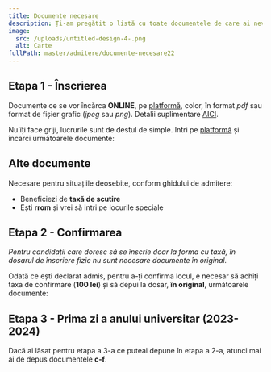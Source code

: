 ```yaml
---
title: Documente necesare
description: Ți-am pregătit o listă cu toate documentele de care ai nevoie.
image:
  src: /uploads/untitled-design-4-.png
  alt: Carte
fullPath: master/admitere/documente-necesare22
---
```

## Etapa 1 - Înscrierea

Documente ce se vor încărca **ONLINE**, pe [platformă](https://enroll.upt.ro/master/), color, în format *pdf* sau format de fișier grafic (*jpeg* sau *png*). Detalii suplimentare [AICI](https://www.upt.ro/img/files/2022-2023/Admitere/Master/Documente_necesare_inscriere_master_2023.pdf).

Nu îți face griji, lucrurile sunt de destul de simple. Intri pe [platformă](https://enroll.upt.ro/master/) și încarci următoarele documente:

<DocumentCheckbox text="Copie diplomă de licență sau diploma echivalentă (absolvenții promoției 2023 pot depune adeverința de absolvire)"></DocumentCheckbox>

<DocumentCheckbox text="Copie foaie matricolă cu notele obținute pe parcursul facultății"></DocumentCheckbox>

<DocumentCheckbox text="Copie certificat de naștere"></DocumentCheckbox>

<DocumentCheckbox text="Adeverință medicală, eliberată de medicul de familie"></DocumentCheckbox>

<DocumentCheckbox text="Dovada achitării taxei de înscriere (care este 150 lei)"></DocumentCheckbox>

<DocumentCheckbox text="Copie după declarația pe proprie răspundere autentificată de un notariat privind nefinanțarea/finanțarea anterioară de la bugetul statului român pentru urmarea de studii universitare de master (în cazul candidaților care au absolvit facultatea înainte de 2023)"></DocumentCheckbox>

<DocumentCheckbox text="Pentru masterul Game Development - portofoliu (vezi Anexa 2 si șablon portofoliu la pagina de Regulamente)"></DocumentCheckbox>

<Block color="yellow">

## **Alte documente**

Necesare pentru situațiile deosebite, conform ghidului de admitere:

* Beneficiezi de **taxă de scutire**
* Ești **rrom** și vrei să intri pe locurile speciale

</Block>

## Etapa 2 - Confirmarea

*Pentru candidații care doresc să se înscrie doar la forma cu taxă, în dosarul de înscriere fizic nu sunt necesare documente în original.*

Odată ce ești declarat admis, pentru a-ți confirma locul, e necesar să achiți taxa de confirmare (**100 lei**) și să depui la dosar, **în original**, următoarele documente:

<DocumentCheckbox text="Diplomă de licență/diplomă echivalentă sau adeverința de absolvire pentru absolvenții promoției 2023 (pentru candidații admiși la buget) (a)"></DocumentCheckbox>

<DocumentCheckbox text="Foaia matricolă cu notele obținute pe parcursul facultății (b)"></DocumentCheckbox>

<DocumentCheckbox text="Adeverință medicală, eliberată de medicul de familie (c)"></DocumentCheckbox>

<DocumentCheckbox text="Declarație pe proprie răspundere nefinanțarea/finanțarea anterioară de la bugetul statului român (d)"></DocumentCheckbox>

<DocumentCheckbox text="Dovadă scutire de taxă (pentru candidații aflați în această situație) (e)"></DocumentCheckbox>

<DocumentCheckbox text="Patru fotografii color tip diplomă (f)"></DocumentCheckbox>

## Etapa 3 - Prima zi a anului universitar (2023-2024)

Dacă ai lăsat pentru etapa a 3-a ce puteai depune în etapa a 2-a, atunci mai ai de depus documentele **c-f**.